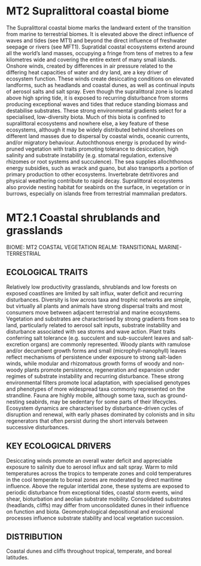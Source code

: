 # MT2 Supralittoral coastal biome

The Supralittoral coastal biome marks the landward extent of the transition from marine to terrestrial biomes. It is elevated above the direct influence of waves and tides (see MT1) and beyond the direct influence of freshwater seepage or rivers
(see MFT1). Supratidal coastal ecosystems extend around
all the world’s land masses, occupying a fringe from tens of metres to a few kilometres wide and covering the entire extent of many small islands. Onshore winds, created by differences
in air pressure related to the differing heat capacities of water and dry land, are a key driver of ecosystem function. These winds create desiccating conditions on elevated landforms, such as headlands and coastal dunes, as well as continual inputs of aerosol salts and salt spray. Even though the supralittoral zone is located above high spring tide, it is exposed to recurring disturbance from storms producing exceptional waves and tides that reduce standing biomass and destabilise substrates. These strong environmental gradients select for a
specialised, low-diversity biota. Much of this biota is confined to supralittoral ecosystems and nowhere else, a key feature
of these ecosystems, although it may be widely distributed behind shorelines on different land masses due to dispersal by coastal winds, oceanic currents, and/or migratory behaviour. Autochthonous energy is produced by wind-pruned vegetation with traits promoting tolerance to desiccation, high salinity
and substrate instability (e.g. stomatal regulation, extensive rhizomes or root systems and succulence). The sea supplies allochthonous energy subsidies, such as wrack and guano, but also transports a portion of primary production to other ecosystems. Invertebrate detritivores and physical weathering contribute to rapid decay. Supralittoral ecosystems also provide nesting habitat for seabirds on the surface, in vegetation or in burrows, especially on islands free from terrestrial mammalian predators.

# MT2.1 Coastal shrublands and grasslands

BIOME: MT2 COASTAL VEGETATION
REALM: TRANSITIONAL MARINE-TERRESTRIAL

## ECOLOGICAL TRAITS

Relatively low productivity grasslands, shrublands and low forests on exposed coastlines are limited by salt influx, water deficit and recurring disturbances. Diversity is low across taxa and trophic networks are simple, but virtually all plants and animals have strong dispersal traits and most consumers move between adjacent terrestrial and marine ecosystems. Vegetation and substrates are characterised by strong gradients from sea to land, particularly related to aerosol salt inputs, substrate instability and disturbance associated
with sea storms and wave action. Plant traits conferring salt tolerance (e.g. succulent and sub-succulent leaves and salt- excretion organs) are commonly represented. Woody plants
with ramulose and/or decumbent growth forms and small (microphyll-nanophyll) leaves reflect mechanisms of persistence under exposure to strong salt-laden winds, while modular and rhizomatous growth forms of woody and non-woody plants promote persistence, regeneration and expansion under regimes of substrate instability and recurring disturbance. These strong environmental filters promote local adaptation, with specialised genotypes and phenotypes of more widespread
taxa commonly represented on the strandline. Fauna are highly mobile, although some taxa, such as ground-nesting seabirds, may be sedentary for some parts of their lifecycles. Ecosystem dynamics are characterised by disturbance-driven cycles
of disruption and renewal, with early phases dominated by colonists and in situ regenerators that often persist during the short intervals between successive disturbances.

## KEY ECOLOGICAL DRIVERS

Desiccating winds promote an overall water deficit and appreciable exposure to salinity
due to aerosol influx and salt spray. Warm to mild temperatures across the tropics to temperate zones and cold temperatures
in the cool temperate to boreal zones are moderated by direct maritime influence. Above the regular intertidal zone, these systems are exposed to periodic disturbance from exceptional tides, coastal storm events, wind shear, bioturbation and aeolian substrate mobility. Consolidated substrates (headlands, cliffs) may differ from unconsolidated dunes in their influence on function and biota. Geomorphological depositional and erosional processes influence substrate stability and local vegetation succession.

## DISTRIBUTION

Coastal dunes and cliffs throughout tropical, temperate, and boreal latitudes.
